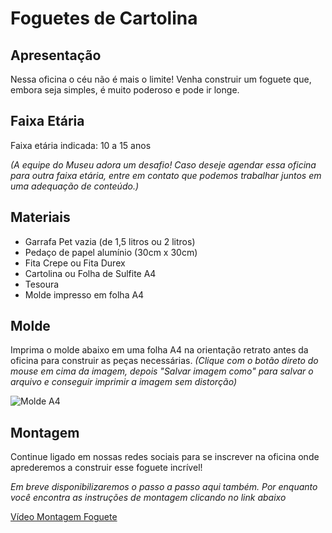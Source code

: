 # Foguetes de Cartolina

## Apresentação
Nessa oficina o céu não é mais o limite! Venha construir um foguete que, embora seja simples, é muito poderoso e pode ir longe.

## Faixa Etária
Faixa etária indicada: 10 a 15 anos

*(A equipe do Museu adora um desafio! Caso deseje agendar essa oficina para outra faixa etária, entre em contato que podemos trabalhar juntos em uma adequação de conteúdo.)*

## Materiais
* Garrafa Pet vazia (de 1,5 litros ou 2 litros)
* Pedaço de papel alumínio (30cm x 30cm)
* Fita Crepe ou Fita Durex
* Cartolina ou Folha de Sulfite A4
* Tesoura
* Molde impresso em folha A4

## Molde
Imprima o molde abaixo em uma folha A4 na orientação retrato antes da oficina para construir as peças necessárias.
_(Clique com o botão direto do mouse em cima da imagem, depois "Salvar imagem como" para salvar o arquivo e conseguir imprimir a imagem sem distorção)_

![Molde A4](Molde_Foguete_Cartolina_Logo.png)

## Montagem
Continue ligado em nossas redes sociais para se inscrever na oficina onde aprederemos a construir esse foguete incrível! 

_Em breve disponibilizaremos o passo a passo aqui também._ 
_Por enquanto você encontra as instruções de montagem clicando no link abaixo_

[Vídeo Montagem Foguete](https://www.youtube.com/watch?v=Heh5Jwt3HI4)
